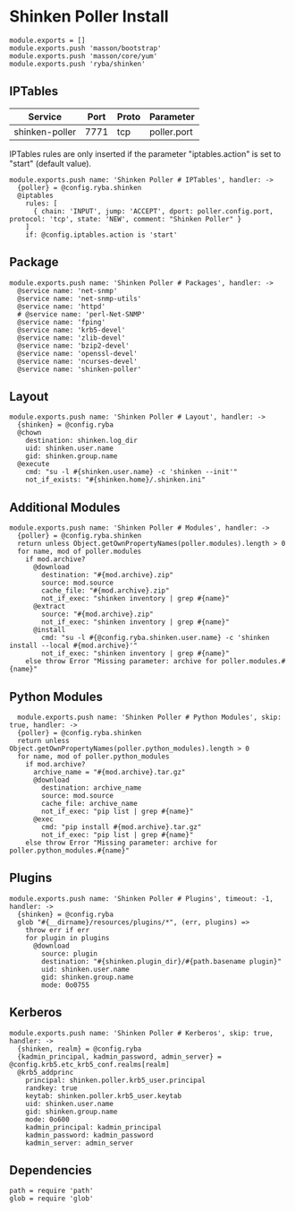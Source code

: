 
# Shinken Poller Install

    module.exports = []
    module.exports.push 'masson/bootstrap'
    module.exports.push 'masson/core/yum'
    module.exports.push 'ryba/shinken'

## IPTables

| Service           | Port  | Proto | Parameter       |
|-------------------|-------|-------|-----------------|
|  shinken-poller   | 7771  |  tcp  |   poller.port   |

IPTables rules are only inserted if the parameter "iptables.action" is set to
"start" (default value).

    module.exports.push name: 'Shinken Poller # IPTables', handler: ->
      {poller} = @config.ryba.shinken
      @iptables
        rules: [
          { chain: 'INPUT', jump: 'ACCEPT', dport: poller.config.port, protocol: 'tcp', state: 'NEW', comment: "Shinken Poller" }
        ]
        if: @config.iptables.action is 'start'

## Package

    module.exports.push name: 'Shinken Poller # Packages', handler: ->
      @service name: 'net-snmp'
      @service name: 'net-snmp-utils'
      @service name: 'httpd'
      # @service name: 'perl-Net-SNMP'
      @service name: 'fping'
      @service name: 'krb5-devel'
      @service name: 'zlib-devel'
      @service name: 'bzip2-devel'
      @service name: 'openssl-devel'
      @service name: 'ncurses-devel'
      @service name: 'shinken-poller'

## Layout

    module.exports.push name: 'Shinken Poller # Layout', handler: ->
      {shinken} = @config.ryba
      @chown
        destination: shinken.log_dir
        uid: shinken.user.name
        gid: shinken.group.name
      @execute
        cmd: "su -l #{shinken.user.name} -c 'shinken --init'"
        not_if_exists: "#{shinken.home}/.shinken.ini"

## Additional Modules

    module.exports.push name: 'Shinken Poller # Modules', handler: ->
      {poller} = @config.ryba.shinken
      return unless Object.getOwnPropertyNames(poller.modules).length > 0
      for name, mod of poller.modules
        if mod.archive?
          @download
            destination: "#{mod.archive}.zip"
            source: mod.source
            cache_file: "#{mod.archive}.zip"
            not_if_exec: "shinken inventory | grep #{name}"
          @extract
            source: "#{mod.archive}.zip"
            not_if_exec: "shinken inventory | grep #{name}"
          @install
            cmd: "su -l #{@config.ryba.shinken.user.name} -c 'shinken install --local #{mod.archive}'"
            not_if_exec: "shinken inventory | grep #{name}"
        else throw Error "Missing parameter: archive for poller.modules.#{name}"

## Python Modules

      module.exports.push name: 'Shinken Poller # Python Modules', skip: true, handler: ->
      {poller} = @config.ryba.shinken
      return unless Object.getOwnPropertyNames(poller.python_modules).length > 0
      for name, mod of poller.python_modules
        if mod.archive?
          archive_name = "#{mod.archive}.tar.gz"
          @download
            destination: archive_name
            source: mod.source
            cache_file: archive_name
            not_if_exec: "pip list | grep #{name}"
          @exec
            cmd: "pip install #{mod.archive}.tar.gz"
            not_if_exec: "pip list | grep #{name}"
        else throw Error "Missing parameter: archive for poller.python_modules.#{name}"

## Plugins

    module.exports.push name: 'Shinken Poller # Plugins', timeout: -1, handler: ->
      {shinken} = @config.ryba
      glob "#{__dirname}/resources/plugins/*", (err, plugins) =>
        throw err if err
        for plugin in plugins
          @download
            source: plugin
            destination: "#{shinken.plugin_dir}/#{path.basename plugin}"
            uid: shinken.user.name
            gid: shinken.group.name
            mode: 0o0755

## Kerberos

    module.exports.push name: 'Shinken Poller # Kerberos', skip: true, handler: ->
      {shinken, realm} = @config.ryba
      {kadmin_principal, kadmin_password, admin_server} = @config.krb5.etc_krb5_conf.realms[realm]
      @krb5_addprinc
        principal: shinken.poller.krb5_user.principal
        randkey: true
        keytab: shinken.poller.krb5_user.keytab
        uid: shinken.user.name
        gid: shinken.group.name
        mode: 0o600
        kadmin_principal: kadmin_principal
        kadmin_password: kadmin_password
        kadmin_server: admin_server

## Dependencies

    path = require 'path'
    glob = require 'glob'
